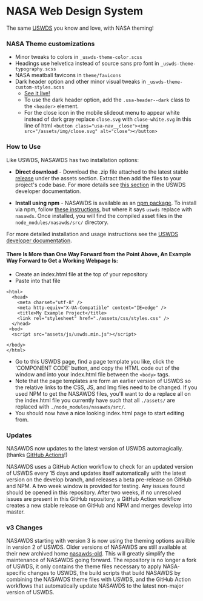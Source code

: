 # NASA Web Design System

The same [USWDS](https://designsystem.digital.gov/) you know and love, with NASA theming!

### NASA Theme customizations

* Minor tweaks to colors in `_uswds-theme-color.scss`
* Headings use helvetica instead of source sans pro font in `_uswds-theme-typography.scss`
* NASA meatball favicons in `theme/favicons`
* Dark header option and other minor visual tweaks in `_uswds-theme-custom-styles.scss`
  * [See it live!](https://www1.grc.nasa.gov/facilities/sec/)
  * To use the dark header option, add the `.usa-header--dark` class to the `<header>` element.
  * For the close icon in the mobile slideout menu to appear white instead of dark gray replace `close.svg` with `close-white.svg` in this line of html `<button class="usa-nav__close"><img src="/assets/img/close.svg" alt="close"></button>`

### How to Use

Like USWDS, NASAWDS has two installation options: 

* **Direct download** - Download the .zip file attached to the latest stable [release](https://github.com/bruffridge/nasawds/releases) under the assets section. Extract then add the files to your project's code base. For more details see [this section](https://designsystem.digital.gov/documentation/developers/#download) in the USWDS developer documentation.

* **Install using npm** - NASAWDS is available as an [npm package](https://www.npmjs.com/package/nasawds). To install via npm, follow [these instructions](https://designsystem.digital.gov/documentation/developers/#install-using-npm), but where it says `uswds` replace with `nasawds`. Once installed, you will find the compiled asset files in the `node_modules/nasawds/src/` directory.

For more detailed installation and usage instructions see the [USWDS developer documentation](https://designsystem.digital.gov/documentation/developers).

#### There Is More than One Way Forward from the Point Above, An Example Way Forward to Get a Working Webpage Is:
- Create an index.html file at the top of your repository
- Paste into that file 
```<!DOCTYPE html>
<html>
  <head>
    <meta charset="utf-8" />
    <meta http-equiv="X-UA-Compatible" content="IE=edge" />
    <title>My Example Project</title>
    <link rel="stylesheet" href="./assets/css/styles.css" />
  </head>
 <bod>
  <script src="assets/js/uswds.min.js"></script>

</body>
</html>
```
- Go to this USWDS page, find a page template you like, click the 'COMPONENT CODE' button, and copy the HTML code out of the window and into your index.html file between the `<body>` tags.
- Note that the page templates are form an earlier version of USWDS so the relative links to the CSS, JS, and Img files need to be changed. If you used NPM to get the NASAWDS files, you'll want to do a replace all on the index.html file you currently have such that all `./assets/` are replaced with `./node_modules/nasawds/src/`. 
- You should now have a nice looking index.html page to start editing from.

### Updates

NASAWDS now updates to the latest version of USWDS automagically. (thanks [GitHub Actions](https://github.com/features/actions)!)

NASAWDS uses a GitHub Action workflow to check for an updated version of USWDS every 15 days and updates itself automatically with the latest version on the develop branch, and releases a beta pre-release on GitHub and NPM. A two week window is provided for testing. Any issues found should be opened in this repository. After two weeks, if no unresolved issues are present in this GitHub repository, a GitHub Action workflow creates a new stable release on GitHub and NPM and merges develop into master.

### v3 Changes

NASAWDS starting with version 3 is now using the theming options availble in version 2 of USWDS. Older versions of NASAWDS are still available at their new archived home [nasawds-old](https://github.com/nasa/nasawds-old). This will greatly simplify the maintenance of NASAWDS going forward. The repository is no longer a fork of USWDS, it only contains the theme files necessary to apply NASA-specific changes to USWDS, the build scripts that build NASAWDS by combining the NASAWDS theme files with USWDS, and the GitHub Action workflows that automatically update NASAWDS to the latest non-major version of USWDS.

